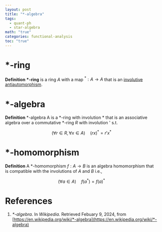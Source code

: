 ```yaml
---
layout: post
title: "*-algebra"
tags:
  - quant-ph
  - star-algebra
math: "true"
categories: functional-analysis
toc: "true"
---
```

# ${ \ast }$-ring

**Definition** **${ \ast }$-ring** is a ring ${ A }$ with a map ${ ^{\ast}: A \to A }$ that is an [involutive antiautomorphism](https://paraconsistent.github.io/category-theory/2024/02/09/antihomomorphism.html).

# ${ \ast }$-algebra


**Definition** ${ \ast }$-algebra A is a ${ \ast }$-ring with involution ${ \ast }$ that is an associative algebra over a commutative ${ \ast }$-ring ${ R }$ with involution ' s.t.

$$ (\forall r \in R,\forall x \in A) \quad \left( rx \right)^{\ast} = r'x^{\ast} $$

# ${ \ast }$-homomorphism

**Definition** A ${ \ast }$-homomorphism ${ f:A\to B }$ is an algebra homomorphism that is compatible with the involutions of ${ A }$ and ${ B }$ i.e.,

$$ (\forall a \in A) \quad f(a^{\ast}) = f(a)^{\ast} $$

# References

1. *\*-algebra*. In *Wikipedia*. Retrieved Febuary 9, 2024, from [https://en.wikipedia.org/wiki/*-algebra](https://en.wikipedia.org/wiki/*-algebra)